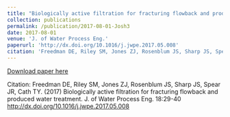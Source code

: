 ```yaml
---
title: "Biologically active filtration for fracturing flowback and produced water treatment"
collection: publications
permalink: /publication/2017-08-01-Josh3
date: 2017-08-01
venue: 'J. of Water Process Eng.'
paperurl: 'http://dx.doi.org/10.1016/j.jwpe.2017.05.008'
citation: 'Freedman DE, Riley SM, Jones ZJ, Rosenblum JS, Sharp JS, Spear JR, Cath TY. (2017) Biologically active filtration for fracturing flowback and produced water treatment.  J. of Water Process Eng. 18:29-40 http://dx.doi.org/10.1016/j.jwpe.2017.05.008 '
---
```


<a href='http://dx.doi.org/10.1016/j.jwpe.2017.05.008'>Download paper here</a>

Citation: Freedman DE, Riley SM, Jones ZJ, Rosenblum JS, Sharp JS, Spear JR, Cath TY. (2017) Biologically active filtration for fracturing flowback and produced water treatment.  J. of Water Process Eng. 18:29-40 http://dx.doi.org/10.1016/j.jwpe.2017.05.008 